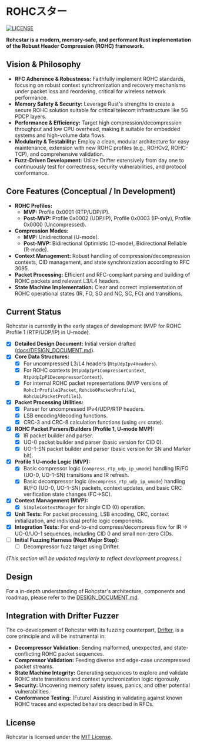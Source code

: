 # ROHCスター

[![LICENSE](https://img.shields.io/badge/license-MIT-blue.svg)](LICENSE)

**Rohcstar is a modern, memory-safe, and performant Rust implementation of the Robust Header Compression (ROHC) framework.**

## Vision & Philosophy

*   **RFC Adherence & Robustness:** Faithfully implement ROHC standards, focusing on robust context synchronization and recovery mechanisms under packet loss and reordering, critical for wireless network performance.
*   **Memory Safety & Security:** Leverage Rust's strengths to create a secure ROHC solution suitable for critical telecom infrastructure like 5G PDCP layers.
*   **Performance & Efficiency:** Target high compression/decompression throughput and low CPU overhead, making it suitable for embedded systems and high-volume data flows.
*   **Modularity & Testability:** Employ a clean, modular architecture for easy maintenance, extension with new ROHC profiles (e.g., ROHCv2, ROHC-TCP), and comprehensive validation.
*   **Fuzz-Driven Development:** Utilize Drifter extensively from day one to continuously test for correctness, security vulnerabilities, and protocol conformance.

## Core Features (Conceptual / In Development)

*   **ROHC Profiles:**
    *   **MVP:** Profile 0x0001 (RTP/UDP/IP).
    *   **Post-MVP:** Profile 0x0002 (UDP/IP), Profile 0x0003 (IP-only), Profile 0x0000 (Uncompressed).
*   **Compression Modes:**
    *   **MVP:** Unidirectional (U-mode).
    *   **Post-MVP:** Bidirectional Optimistic (O-mode), Bidirectional Reliable (R-mode).
*   **Context Management:** Robust handling of compression/decompression contexts, CID management, and state synchronization according to RFC 3095.
*   **Packet Processing:** Efficient and RFC-compliant parsing and building of ROHC packets and relevant L3/L4 headers.
*   **State Machine Implementation:** Clear and correct implementation of ROHC operational states (IR, FO, SO and NC, SC, FC) and transitions.

## Current Status

Rohcstar is currently in the early stages of development (MVP for ROHC Profile 1 (RTP/UDP/IP) in U-mode).

*   [x] **Detailed Design Document:** Initial version drafted ([docs/DESIGN_DOCUMENT.md](docs/DESIGN_DOCUMENT.md)).
*   [x] **Core Data Structures:**
    *   [x] For uncompressed L3/L4 headers (`RtpUdpIpv4Headers`).
    *   [x] For ROHC contexts (`RtpUdpIpP1CompressorContext`, `RtpUdpIpP1DecompressorContext`).
    *   [x] For internal ROHC packet representations (MVP versions of `RohcIrProfile1Packet`, `RohcUo0PacketProfile1`, `RohcUo1PacketProfile1`).
*   [x] **Packet Processing Utilities:**
    *   [x] Parser for uncompressed IPv4/UDP/RTP headers.
    *   [x] LSB encoding/decoding functions.
    *   [x] CRC-3 and CRC-8 calculation functions (using `crc` crate).
*   [x] **ROHC Packet Parsers/Builders (Profile 1, U-mode MVP):**
    *   [x] IR packet builder and parser.
    *   [x] UO-0 packet builder and parser (basic version for CID 0).
    *   [x] UO-1-SN packet builder and parser (basic version for SN and Marker bit).
*   [x] **Profile 1 U-mode Logic (MVP):**
    *   [x] Basic compressor logic (`compress_rtp_udp_ip_umode`) handling IR/FO (UO-0, UO-1-SN) transitions and IR refresh.
    *   [x] Basic decompressor logic (`decompress_rtp_udp_ip_umode`) handling IR/FO (UO-0, UO-1-SN) packets, context updates, and basic CRC verification state changes (FC->SC).
*   [x] **Context Management (MVP):**
    *   [x] `SimpleContextManager` for single CID (0) operation.
*   [x] **Unit Tests:** For packet processing, LSB encoding, CRC, context initialization, and individual profile logic components.
*   [x] **Integration Tests:** For end-to-end compress/decompress flow for IR -> UO-0/UO-1 sequences, including CID 0 and small non-zero CIDs.
*   [ ] **Initial Fuzzing Harness (Next Major Step):**
    *   [ ] Decompressor fuzz target using Drifter.

*(This section will be updated regularly to reflect development progress.)*

## Design

For a in-depth understanding of Rohcstar's architecture, components and roadmap, please refer to the [DESIGN_DOCUMENT.md](docs/DESIGN_DOCUMENT.md).

## Integration with Drifter Fuzzer

The co-development of Rohcstar with its fuzzing counterpart, [Drifter](https://github.com/mitander/drifter), is a core principle and will be instrumental in:
*   **Decompressor Validation:** Sending malformed, unexpected, and state-conflicting ROHC packet sequences.
*   **Compressor Validation:** Feeding diverse and edge-case uncompressed packet streams.
*   **State Machine Integrity:** Generating sequences to explore and validate ROHC state transitions and context synchronization logic rigorously.
*   **Security:** Uncovering memory safety issues, panics, and other potential vulnerabilities.
*   **Conformance Testing:** (Future) Assisting in validating against known ROHC traces and expected behaviors described in RFCs.

## License

Rohcstar is licensed under the [MIT License](LICENSE).
